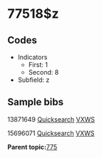 # 77518$z

## Codes

-   Indicators
    -   First: 1
    -   Second: 8
-   Subfield: z

## Sample bibs

13871649 [Quicksearch](https://search.library.yale.edu/catalog/13871649) [VXWS](http://prodorbis.library.yale.edu:7014/vxws/GetHoldingsService?bibId=13871649)

15696071 [Quicksearch](https://search.library.yale.edu/catalog/15696071) [VXWS](http://prodorbis.library.yale.edu:7014/vxws/GetHoldingsService?bibId=15696071)

**Parent topic:**[775](../../tags/775/775.md)

